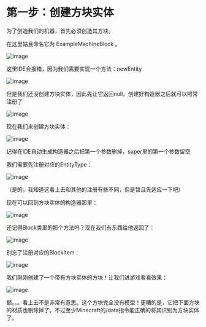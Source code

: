 
# 第一步：创建方块实体

为了创造我们的机器，首先必须创造其方块。

在这里姑且命名它为 ExampleMachineBlock 。

![image](https://github.com/user-attachments/assets/e6180119-51d6-4dbb-a32d-7ed3332dde8a)

这里IDE会报错，因为我们需要实现一个方法：newEntity

![image](https://github.com/user-attachments/assets/e7d2fdb6-9240-494b-ab7d-0489608348ac)

但是我们还没创建方块实体，因此先让它返回null，创建好构造器之后就可以照常注册了

![image](https://github.com/user-attachments/assets/0eff7f79-8ce4-4d4d-bc0b-71881dcb6341)

现在我们来创建方块实体：

![image](https://github.com/user-attachments/assets/436e5c90-1aaa-4d24-b5da-a86fda2bfa90)

记得在IDE自动生成构造器之后把第一个参数删掉，super里的第一个参数留空

我们需要先注册对应的EntityType：

![image](https://github.com/user-attachments/assets/8c7d3ac3-c476-470e-b176-dd4e6fdbe139)

（是的，我知道这看上去和其他的注册有些不同，但是暂且先适应一下吧）

现在可以回到方块实体的构造器那里：

![image](https://github.com/user-attachments/assets/aeaf8c66-af86-4caa-a225-b207890ea1b4)

还记得Block类里的那个方法吗？现在我们有东西给他返回了：

![image](https://github.com/user-attachments/assets/1ac2e2df-4498-4580-a242-b1faa2d2986c)

别忘了注册对应的BlockItem：

![image](https://github.com/user-attachments/assets/5e62d045-7b40-4e36-a65d-94cb195e40a5)

我们刚刚创建了一个带有方块实体的方块！让我们进游戏看看效果：

![image](https://github.com/user-attachments/assets/975a1fdd-8bc8-4cc1-b990-375c99779229)

额。。。看上去不是非常有意思。这个方块完全没有模型！更糟的是，它把下面方块的材质也剔除掉了。不过至少Minecraft的/data指令能正确的将其识别为方块实体了。
